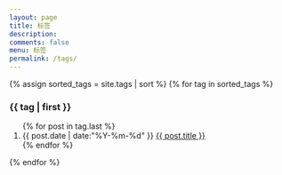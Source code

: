 ```yaml
---
layout: page
title: 标签
description:
comments: false
menu: 标签
permalink: /tags/
---
```


<section class="container posts-content">
{% assign sorted_tags = site.tags | sort %}
{% for tag in sorted_tags %}
<h3 id="{{ tag[0] }}">{{ tag | first }}</h3>
<ol class="posts-list">
{% for post in tag.last %}
<li class="posts-list-item">
<span class="posts-list-meta">{{ post.date | date:"%Y-%m-%d" }}</span>
<a class="posts-list-name" href="{{ site.url }}{{ post.url }}">{{ post.title }}</a>
</li>
{% endfor %}
</ol>
{% endfor %}
</section>
<!-- /section.content -->
